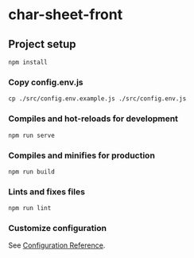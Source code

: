# char-sheet-front

## Project setup
```
npm install
```

### Copy config.env.js
```
cp ./src/config.env.example.js ./src/config.env.js
```
### Compiles and hot-reloads for development
```
npm run serve
```

### Compiles and minifies for production
```
npm run build
```

### Lints and fixes files
```
npm run lint
```

### Customize configuration
See [Configuration Reference](https://cli.vuejs.org/config/).
